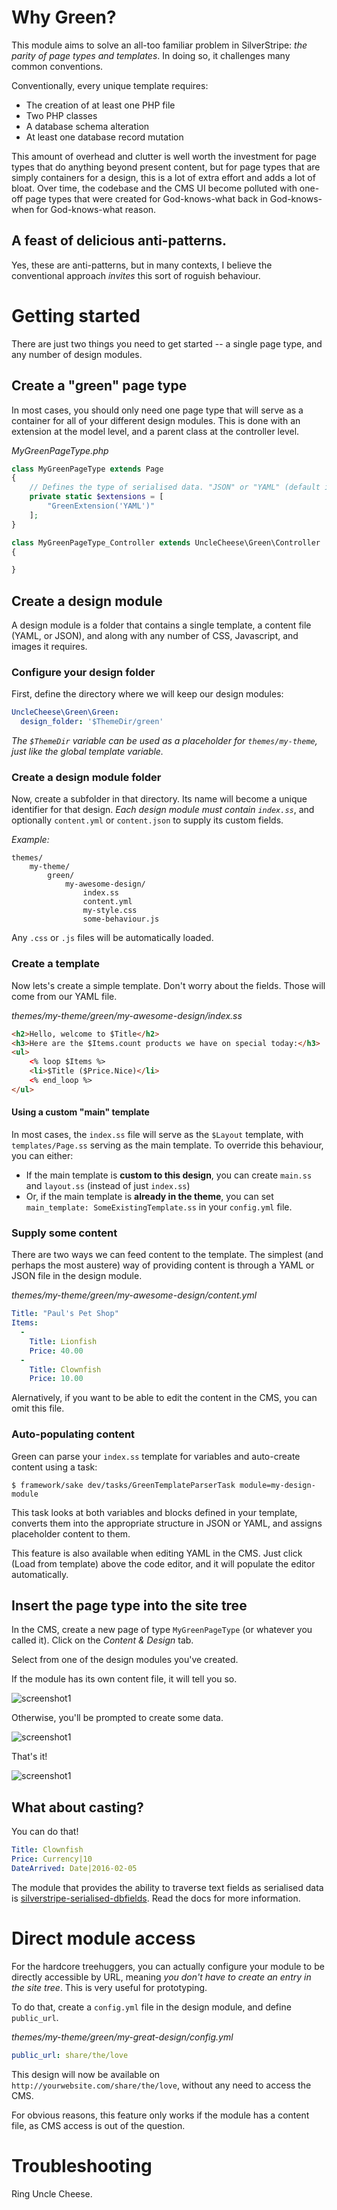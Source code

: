 # Why Green?

This module aims to solve an all-too familiar problem in SilverStripe: _the parity of page types and templates_. In doing so, it challenges many common conventions. 

Conventionally, every unique template requires:

* The creation of at least one PHP file
* Two PHP classes
* A database schema alteration
* At least one database record mutation

This amount of overhead and clutter is well worth the investment for page types that do anything beyond present content, but for page types that are simply containers for a design, this is a lot of extra effort and adds a lot of bloat. Over time, the codebase and the CMS UI become polluted with one-off page types that were created for God-knows-what back in God-knows-when for God-knows-what reason.

## A feast of delicious anti-patterns.

Yes, these are anti-patterns, but in many contexts, I believe the conventional approach _invites_ this sort of roguish behaviour.

# Getting started
There are just two things you need to get started -- a single page type, and any number of design modules.

## Create a "green" page type
In most cases, you should only need one page type that will serve as a container for all of your different design modules. This is done with an extension at the model level, and a parent class at the controller level.

_MyGreenPageType.php_
```php
class MyGreenPageType extends Page
{
	// Defines the type of serialised data. "JSON" or "YAML" (default is YAML)
	private static $extensions = [
		"GreenExtension('YAML')" 
	];
}

class MyGreenPageType_Controller extends UncleCheese\Green\Controller
{

}
```

## Create a design module

A design module is a folder that contains a single template, a content file (YAML, or JSON), and along with any number of CSS, Javascript, and images it requires.

### Configure your design folder

First, define the directory where we will keep our design modules:

```yaml
UncleCheese\Green\Green:  
  design_folder: '$ThemeDir/green'
```
_The `$ThemeDir` variable can be used as a placeholder for `themes/my-theme`, just like the global template variable._

### Create a design module folder

Now, create a subfolder in that directory. Its name will become a unique identifier for that design. *Each design module must contain `index.ss`*, and optionally `content.yml` or `content.json` to supply its custom fields.

*Example:*
```
themes/
    my-theme/
        green/
            my-awesome-design/
                index.ss
                content.yml
                my-style.css
                some-behaviour.js
```

Any `.css` or `.js` files will be automatically loaded.

### Create a template

Now lets's create a simple template. Don't worry about the fields. Those will come from our YAML file.

_themes/my-theme/green/my-awesome-design/index.ss_
```html
<h2>Hello, welcome to $Title</h2>
<h3>Here are the $Items.count products we have on special today:</h3>
<ul>
	<% loop $Items %>
	<li>$Title ($Price.Nice)</li>
	<% end_loop %>
</ul>
```

#### Using a custom "main" template

In most cases, the `index.ss` file will serve as the `$Layout` template, with `templates/Page.ss` serving as the main template. To override this behaviour, you can either:

* If the main template is **custom to this design**, you can create `main.ss` and `layout.ss` (instead of just `index.ss`)
* Or, if the main template is **already in the theme**, you can set `main_template: SomeExistingTemplate.ss` in your `config.yml` file.

### Supply some content

There are two ways we can feed content to the template. The simplest (and perhaps the most austere) way of providing content is through a YAML or JSON file in the design module.

_themes/my-theme/green/my-awesome-design/content.yml_
```yaml
Title: "Paul's Pet Shop"
Items:
  -
    Title: Lionfish
    Price: 40.00
  -
    Title: Clownfish
    Price: 10.00
```

Alernatively, if you want to be able to edit the content in the CMS, you can omit this file.

### Auto-populating content

Green can parse your `index.ss` template for variables and auto-create content using a task:

`$ framework/sake dev/tasks/GreenTemplateParserTask module=my-design-module`

This task looks at both variables and blocks defined in your template, converts them into the appropriate structure in JSON or YAML, and assigns placeholder content to them.

This feature is also available when editing YAML in the CMS. Just click (Load from template) above the code editor, and it will populate the editor automatically.


## Insert the page type into the site tree

In the CMS, create a new page of type `MyGreenPageType` (or whatever you called it). Click on the *Content & Design* tab.

Select from one of the design modules you've created.

If the module has its own content file, it will tell you so.

![screenshot1](../screenshot1.png?raw=true)

Otherwise, you'll be prompted to create some data.

![screenshot1](../screenshot2.png?raw=true)

That's it!

![screenshot1](../screenshot3.png?raw=true)

## What about casting?

You can do that!
 
```yaml
Title: Clownfish
Price: Currency|10
DateArrived: Date|2016-02-05
```

The module that provides the ability to traverse text fields as serialised data is [silverstripe-serialised-dbfields](http://github.com/unclecheese/silverstripe-serialised-dbfields). Read the docs for more information.

# Direct module access

For the hardcore treehuggers, you can actually configure your module to be directly accessible by URL, meaning *you don't have to create an entry in the site tree*. This is very useful for prototyping.

To do that, create a `config.yml` file in the design module, and define `public_url`.

_themes/my-theme/green/my-great-design/config.yml_
```yaml
public_url: share/the/love
```

This design will now be available on `http://yourwebsite.com/share/the/love`, without any need to access the CMS.

For obvious reasons, this feature only works if the module has a content file, as CMS access is out of the question.

# Troubleshooting

Ring Uncle Cheese.



